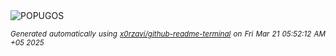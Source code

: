 <div align="justify">
<picture>
    <source media="(prefers-color-scheme: dark)" srcset="https://i.ibb.co/xtyg7HLd/output-gif.gif">
    <source media="(prefers-color-scheme: light)" srcset="https://i.ibb.co/xtyg7HLd/output-gif.gif">
    <img alt="POPUGOS" src="https://i.ibb.co/xtyg7HLd/output-gif.gif">
</picture>

<sub><i>Generated automatically using [x0rzavi/github-readme-terminal](https://github.com/x0rzavi/github-readme-terminal) on Fri Mar 21 05:52:12 AM +05 2025</i></sub>
</div>